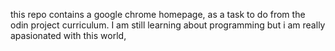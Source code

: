 this repo contains a google chrome homepage, as a task to do from the odin project curriculum.
I am still learning about programming but i am really apasionated with this world,
